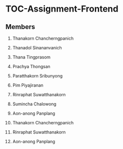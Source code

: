# TOC-Assignment-Frontend

## Members

1. Thanakorn Chancherngpanich
2. Thanadol Sinananvanich
3. Thana Tingprasom
4. Prachya Thongsan
5. Paratthakorn Sribunyong
6. Pim Piyajiranan
7. Rinraphat Suwatthanakorn
8. Sumincha  Chalowong
9. Aon-anong Panplang

1. Thanakorn Chancherngpanich
2. Rinraphat Suwatthanakorn
3. Aon-anong Panplang

